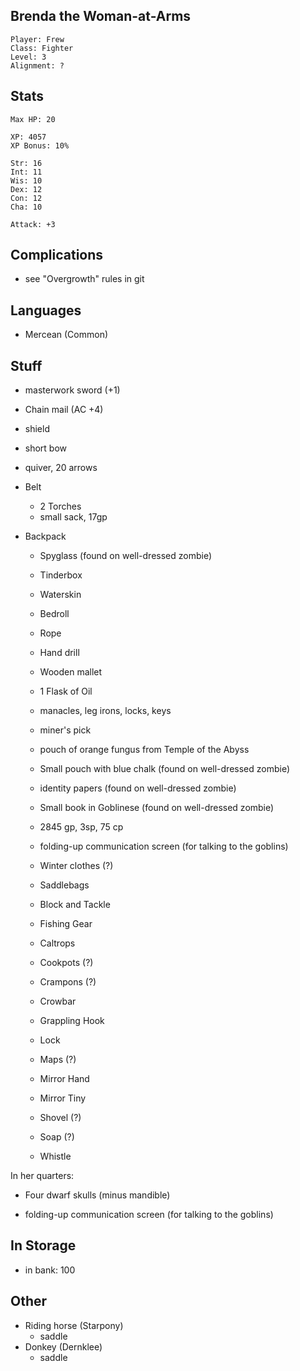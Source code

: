 
## Brenda the Woman-at-Arms

    Player: Frew
    Class: Fighter
    Level: 3
    Alignment: ?

## Stats

    Max HP: 20

    XP: 4057
    XP Bonus: 10%

    Str: 16
    Int: 11
    Wis: 10
    Dex: 12
    Con: 12
    Cha: 10

    Attack: +3

## Complications

* see "Overgrowth" rules in git

## Languages

- Mercean (Common)

## Stuff

* masterwork sword (+1)
* Chain mail (AC +4)
* shield
* short bow
* quiver, 20 arrows

* Belt
  * 2 Torches
  * small sack, 17gp

* Backpack
  * Spyglass (found on well-dressed zombie)
  * Tinderbox
  * Waterskin
  * Bedroll
  * Rope
  * Hand drill
  * Wooden mallet
  * 1 Flask of Oil
  * manacles, leg irons, locks, keys
  * miner's pick

  * pouch of orange fungus from Temple of the Abyss
  * Small pouch with blue chalk (found on well-dressed zombie)
  * identity papers (found on well-dressed zombie)
  * Small book in Goblinese (found on well-dressed zombie)

  * 2845 gp, 3sp, 75 cp

  * folding-up communication screen (for talking to the goblins)

  * Winter clothes (?)
  * Saddlebags
  * Block and Tackle
  * Fishing Gear
  * Caltrops
  * Cookpots (?)
  * Crampons (?)
  * Crowbar
  * Grappling Hook
  * Lock
  * Maps (?)
  * Mirror Hand
  * Mirror Tiny
  * Shovel (?)
  * Soap (?)
  * Whistle

In her quarters:

  * Four dwarf skulls (minus mandible)

 * folding-up communication screen (for talking to the goblins)

## In Storage

* in bank: 100

## Other

* Riding horse (Starpony)
  * saddle
* Donkey (Dernklee)
  * saddle
